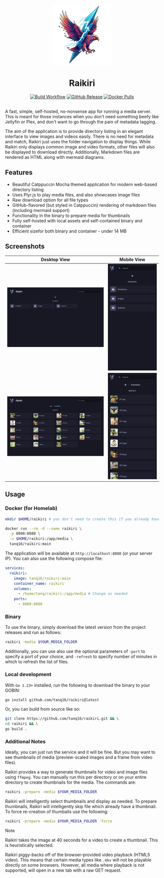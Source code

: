 <div align="center">
  <img src=".github/assets/logo.png" alt="Local Content Share Logo" width="200">
  <h1>Raikiri</h1>

  <a href="https://github.com/tanq16/raikiri/actions/workflows/release.yml"><img alt="Build Workflow" src="https://github.com/tanq16/raikiri/actions/workflows/release.yml/badge.svg"></a>&nbsp;<a href="https://github.com/Tanq16/raikiri/releases"><img alt="GitHub Release" src="https://img.shields.io/github/v/release/tanq16/raikiri"></a>&nbsp;<a href="https://hub.docker.com/r/tanq16/raikiri"><img alt="Docker Pulls" src="https://img.shields.io/docker/pulls/tanq16/raikiri"></a><br><br>
</div>

A fast, simple, self-hosted, no-nonsense app for running a media server. This is meant for those instances when you don't need something beefy like Jellyfin or Plex, and don't want to go through the pain of metadata tagging.

The aim of the application is to provide directory listing in an elegant interface to view images and videos easily. There is no need for metadata and match, Raikiri just uses the folder navigation to display things. While Raikiri only displays common image and video formats, other files will also be displayed to download directly. Additionally, Markdown files are rendered as HTML along with mermaid diagrams.

## Features

- Beautiful Catppuccin Mocha themed application for modern web-based directory listing
- Uses Plyr.js to play media files, and also showcases image files
- Raw download option for all file types
- GitHub-flavored (but styled in Catppuccin) rendering of markdown files (including mermaid support)
- Functionality in the binary to prepare media for thumbnails
- Fully self-hosted with local assets and self-contained binary and container
- Efficient sizefor both binary and container - under 14 MB

## Screenshots

| Desktop View | Mobile View |
| --- | --- |
| <img src=".github/assets/df.png" alt="Light"> | <img src=".github/assets/mf.png" alt="Light"> |
| <img src=".github/assets/di.png" alt="Light"> | <img src=".github/assets/mi.png" alt="Light"> |

## Usage

### Docker (for Homelab)

```bash
mkdir $HOME/raikiri # you don't need to create this if you already have media in a specific directory
```
```bash
docker run --rm -d --name raikiri \
  -p 8080:8080 \
  -v $HOME/raikiri:/app/media \
  tanq16/raikiri:main
```

The application will be available at `http://localhost:8080` (or your server IP). You can also use the following compose file:

```yaml
services:
  raikiri:
    image: tanq16/raikiri:main
    container_name: raikiri
    volumes:
      - /home/tanq/raikiri:/app/media # Change as needed
    ports:
      - 8080:8080
```

### Binary

To use the binary, simply download the latest version from the project releases and run as follows:

```bash
raikiri -media $YOUR_MEDIA_FOLDER
```

Additionally, you can use also use the optional parameters of `-port` to specify a port of your choice, and `-refresh` to specify number of minutes in which to refresh the list of files.

### Local development

With `Go 1.23+` installed, run the following to download the binary to your GOBIN:

```bash
go install github.com/tanq16/raikiri@latest
```

Or, you can build from source like so:

```bash
git clone https://github.com/tanq16/raikiri.git && \
cd raikiri && \
go build .
```

### Additional Notes

Ideally, you can just run the service and it will be fine. But you may want to see thumbnails of media (preview-scaled images and a frame from video files).

Raikiri provides a way to generate thumbnails for video and image files using `ffmpeg`. You can manually run this per directory or on your entire directory to create thumbnails for the media. The commands are:

```bash
raikiri -prepare -media $YOUR_MEDIA_FOLDER
```

Raikiri will intelligently select thumbnails and display as needed. To prepare thumbnails, Raikiri will intelligently skip file which already have a thumbnail. To force re-creation of thumbails use the following:

```bash
raikiri -prepare -media $YOUR_MEDIA_FOLDER -force
```

> [!NOTE]
> Raikiri takes the image at 40 seconds for a video to create a thumbnail. This is heuristically selected.

Raikiri piggy-backs off of the browser-provided video playback (HTML5 video). This means that certain media types like `.mkv` will not be playable directly on some browsers. However, all media where playback is not supported, will open in a new tab with a raw GET request.
